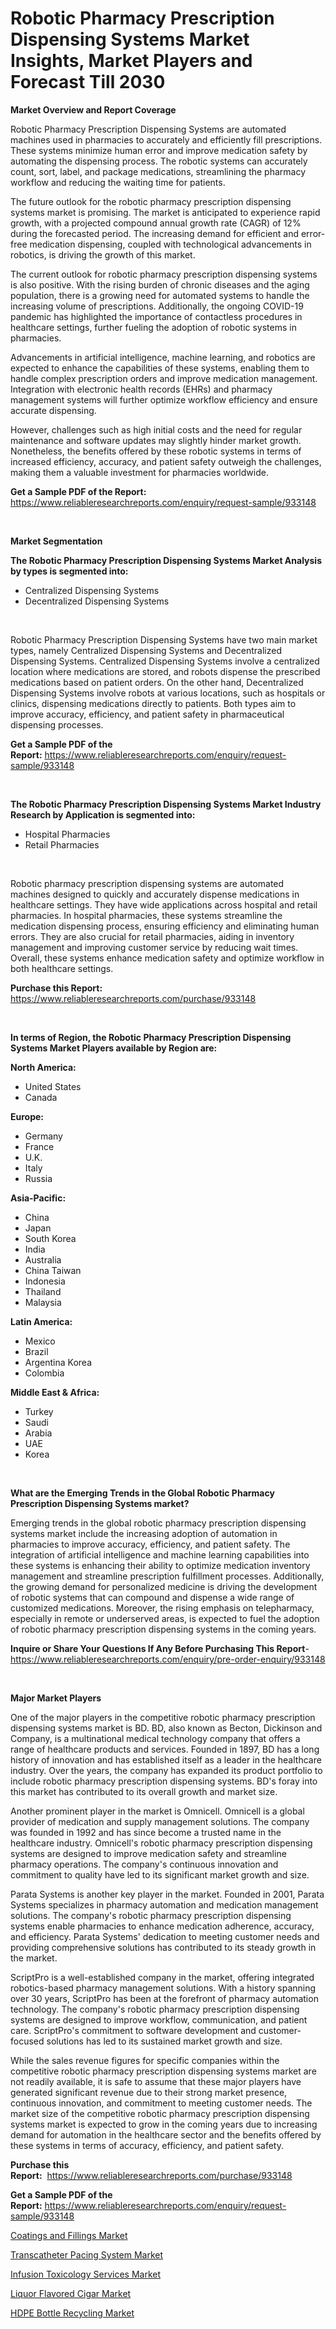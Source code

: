 <p><h1>Robotic Pharmacy Prescription Dispensing Systems Market Insights, Market Players and Forecast Till 2030</h1></p><p><strong>Market Overview and Report Coverage</strong></p>
<p><p>Robotic Pharmacy Prescription Dispensing Systems are automated machines used in pharmacies to accurately and efficiently fill prescriptions. These systems minimize human error and improve medication safety by automating the dispensing process. The robotic systems can accurately count, sort, label, and package medications, streamlining the pharmacy workflow and reducing the waiting time for patients.</p><p>The future outlook for the robotic pharmacy prescription dispensing systems market is promising. The market is anticipated to experience rapid growth, with a projected compound annual growth rate (CAGR) of 12% during the forecasted period. The increasing demand for efficient and error-free medication dispensing, coupled with technological advancements in robotics, is driving the growth of this market.</p><p>The current outlook for robotic pharmacy prescription dispensing systems is also positive. With the rising burden of chronic diseases and the aging population, there is a growing need for automated systems to handle the increasing volume of prescriptions. Additionally, the ongoing COVID-19 pandemic has highlighted the importance of contactless procedures in healthcare settings, further fueling the adoption of robotic systems in pharmacies.</p><p>Advancements in artificial intelligence, machine learning, and robotics are expected to enhance the capabilities of these systems, enabling them to handle complex prescription orders and improve medication management. Integration with electronic health records (EHRs) and pharmacy management systems will further optimize workflow efficiency and ensure accurate dispensing.</p><p>However, challenges such as high initial costs and the need for regular maintenance and software updates may slightly hinder market growth. Nonetheless, the benefits offered by these robotic systems in terms of increased efficiency, accuracy, and patient safety outweigh the challenges, making them a valuable investment for pharmacies worldwide.</p></p>
<p><strong>Get a Sample PDF of the Report:</strong> <a href="https://www.reliableresearchreports.com/enquiry/request-sample/933148">https://www.reliableresearchreports.com/enquiry/request-sample/933148</a></p>
<p>&nbsp;</p>
<p><strong>Market Segmentation</strong></p>
<p><strong>The Robotic Pharmacy Prescription Dispensing Systems Market Analysis by types is segmented into:</strong></p>
<p><ul><li>Centralized Dispensing Systems</li><li>Decentralized Dispensing Systems</li></ul></p>
<p>&nbsp;</p>
<p><p>Robotic Pharmacy Prescription Dispensing Systems have two main market types, namely Centralized Dispensing Systems and Decentralized Dispensing Systems. Centralized Dispensing Systems involve a centralized location where medications are stored, and robots dispense the prescribed medications based on patient orders. On the other hand, Decentralized Dispensing Systems involve robots at various locations, such as hospitals or clinics, dispensing medications directly to patients. Both types aim to improve accuracy, efficiency, and patient safety in pharmaceutical dispensing processes.</p></p>
<p><strong>Get a Sample PDF of the Report:</strong>&nbsp;<a href="https://www.reliableresearchreports.com/enquiry/request-sample/933148">https://www.reliableresearchreports.com/enquiry/request-sample/933148</a></p>
<p>&nbsp;</p>
<p><strong>The Robotic Pharmacy Prescription Dispensing Systems Market Industry Research by Application is segmented into:</strong></p>
<p><ul><li>Hospital Pharmacies</li><li>Retail Pharmacies</li></ul></p>
<p>&nbsp;</p>
<p><p>Robotic pharmacy prescription dispensing systems are automated machines designed to quickly and accurately dispense medications in healthcare settings. They have wide applications across hospital and retail pharmacies. In hospital pharmacies, these systems streamline the medication dispensing process, ensuring efficiency and eliminating human errors. They are also crucial for retail pharmacies, aiding in inventory management and improving customer service by reducing wait times. Overall, these systems enhance medication safety and optimize workflow in both healthcare settings.</p></p>
<p><strong>Purchase this Report:</strong>&nbsp; <a href="https://www.reliableresearchreports.com/purchase/933148">https://www.reliableresearchreports.com/purchase/933148</a></p>
<p>&nbsp;</p>
<p><strong>In terms of Region, the Robotic Pharmacy Prescription Dispensing Systems Market Players available by Region are:</strong></p>
<p>
    <p> <strong> North America: </strong>
        <ul>
            <li>United States</li>
            <li>Canada</li>
        </ul>
        </p> 
    <p> <strong> Europe: </strong>
        <ul>
            <li>Germany</li>
            <li>France</li>
            <li>U.K.</li>
            <li>Italy</li>
            <li>Russia</li>
        </ul>
        </p> 
    <p> <strong> Asia-Pacific: </strong>
        <ul>
            <li>China</li>
            <li>Japan</li>
            <li>South Korea</li>
            <li>India</li>
            <li>Australia</li>
            <li>China Taiwan</li>
            <li>Indonesia</li>
            <li>Thailand</li>
            <li>Malaysia</li>
        </ul>
        </p> 
    <p> <strong> Latin America: </strong>
        <ul>
            <li>Mexico</li>
            <li>Brazil</li>
            <li>Argentina Korea</li>
            <li>Colombia</li>
        </ul>
        </p> 
    <p> <strong> Middle East & Africa: </strong>
        <ul>
            <li>Turkey</li>
            <li>Saudi</li>
            <li>Arabia</li>
            <li>UAE</li>
            <li>Korea</li>
        </ul>
    </p>
    </p>
<p>&nbsp;</p>
<p><strong>What are the Emerging Trends in the Global Robotic Pharmacy Prescription Dispensing Systems market?</strong></p>
<p><p>Emerging trends in the global robotic pharmacy prescription dispensing systems market include the increasing adoption of automation in pharmacies to improve accuracy, efficiency, and patient safety. The integration of artificial intelligence and machine learning capabilities into these systems is enhancing their ability to optimize medication inventory management and streamline prescription fulfillment processes. Additionally, the growing demand for personalized medicine is driving the development of robotic systems that can compound and dispense a wide range of customized medications. Moreover, the rising emphasis on telepharmacy, especially in remote or underserved areas, is expected to fuel the adoption of robotic pharmacy prescription dispensing systems in the coming years.</p></p>
<p><strong>Inquire or Share Your Questions If Any Before Purchasing This Report</strong>- <a href="https://www.reliableresearchreports.com/enquiry/pre-order-enquiry/933148">https://www.reliableresearchreports.com/enquiry/pre-order-enquiry/933148</a></p>
<p>&nbsp;</p>
<p><strong>Major Market Players</strong></p>
<p><p>One of the major players in the competitive robotic pharmacy prescription dispensing systems market is BD. BD, also known as Becton, Dickinson and Company, is a multinational medical technology company that offers a range of healthcare products and services. Founded in 1897, BD has a long history of innovation and has established itself as a leader in the healthcare industry. Over the years, the company has expanded its product portfolio to include robotic pharmacy prescription dispensing systems. BD's foray into this market has contributed to its overall growth and market size.</p><p>Another prominent player in the market is Omnicell. Omnicell is a global provider of medication and supply management solutions. The company was founded in 1992 and has since become a trusted name in the healthcare industry. Omnicell's robotic pharmacy prescription dispensing systems are designed to improve medication safety and streamline pharmacy operations. The company's continuous innovation and commitment to quality have led to its significant market growth and size.</p><p>Parata Systems is another key player in the market. Founded in 2001, Parata Systems specializes in pharmacy automation and medication management solutions. The company's robotic pharmacy prescription dispensing systems enable pharmacies to enhance medication adherence, accuracy, and efficiency. Parata Systems' dedication to meeting customer needs and providing comprehensive solutions has contributed to its steady growth in the market.</p><p>ScriptPro is a well-established company in the market, offering integrated robotics-based pharmacy management solutions. With a history spanning over 30 years, ScriptPro has been at the forefront of pharmacy automation technology. The company's robotic pharmacy prescription dispensing systems are designed to improve workflow, communication, and patient care. ScriptPro's commitment to software development and customer-focused solutions has led to its sustained market growth and size.</p><p>While the sales revenue figures for specific companies within the competitive robotic pharmacy prescription dispensing systems market are not readily available, it is safe to assume that these major players have generated significant revenue due to their strong market presence, continuous innovation, and commitment to meeting customer needs. The market size of the competitive robotic pharmacy prescription dispensing systems market is expected to grow in the coming years due to increasing demand for automation in the healthcare sector and the benefits offered by these systems in terms of accuracy, efficiency, and patient safety.</p></p>
<p><strong>Purchase this Report:</strong>&nbsp;&nbsp;<a href="https://www.reliableresearchreports.com/purchase/933148">https://www.reliableresearchreports.com/purchase/933148</a></p>
<p></p>
<p><strong>Get a Sample PDF of the Report:</strong>&nbsp;<a href="https://www.reliableresearchreports.com/enquiry/request-sample/933148">https://www.reliableresearchreports.com/enquiry/request-sample/933148</a></p>
<p><p><a href="https://www.reportprime.com/coatings-and-fillings-r6037">Coatings and Fillings Market</a></p><p><a href="https://www.reportprime.com/transcatheter-pacing-system-r8037">Transcatheter Pacing System Market</a></p><p><a href="https://medium.com/@anndavis1924/infusion-toxicology-services-market-size-growth-forecast-2023-2030-57697295d273">Infusion Toxicology Services Market</a></p><p><a href="https://issuu.com/reportprime-2/docs/liquor-flavored-cigar-market-size-2030.pptx?fr=xKAE9_zU1NQ">Liquor Flavored Cigar Market</a></p><p><a href="https://medium.com/@angelaarnold1941/hdpe-bottle-recycling-market-size-growth-forecast-2023-2030-3065d044dc9a">HDPE Bottle Recycling Market</a></p></p>